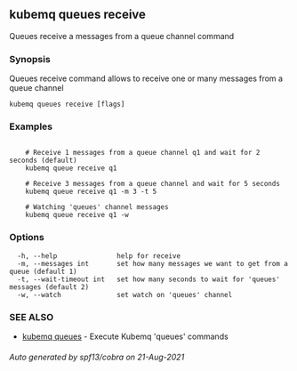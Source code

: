 ## kubemq queues receive

Queues receive a messages from a queue channel command

### Synopsis

Queues receive command allows to receive one or many messages from a queue channel

```
kubemq queues receive [flags]
```

### Examples

```

	# Receive 1 messages from a queue channel q1 and wait for 2 seconds (default)
	kubemq queue receive q1

	# Receive 3 messages from a queue channel and wait for 5 seconds
	kubemq queue receive q1 -m 3 -t 5

	# Watching 'queues' channel messages
	kubemq queue receive q1 -w

```

### Options

```
  -h, --help               help for receive
  -m, --messages int       set how many messages we want to get from a queue (default 1)
  -t, --wait-timeout int   set how many seconds to wait for 'queues' messages (default 2)
  -w, --watch              set watch on 'queues' channel
```

### SEE ALSO

* [kubemq queues](kubemq_queues.md)     - Execute Kubemq 'queues' commands

###### Auto generated by spf13/cobra on 21-Aug-2021
